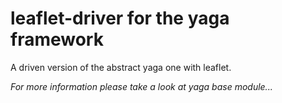 # leaflet-driver for the yaga framework
A driven version of the abstract yaga one with leaflet.

*For more information please take a look at yaga base module...*
